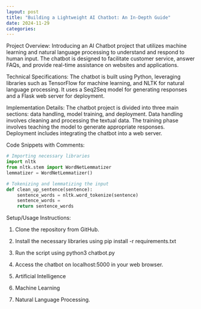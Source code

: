 ```yaml
---
layout: post
title: "Building a Lightweight AI Chatbot: An In-Depth Guide"
date: 2024-11-29
categories: 
---
```


Project Overview:
Introducing an AI Chatbot project that utilizes machine learning and natural language processing to understand and respond to human input. The chatbot is designed to facilitate customer service, answer FAQs, and provide real-time assistance on websites and applications.

Technical Specifications:
The chatbot is built using Python, leveraging libraries such as TensorFlow for machine learning, and NLTK for natural language processing. It uses a Seq2Seq model for generating responses and a Flask web server for deployment.

Implementation Details:
The chatbot project is divided into three main sections: data handling, model training, and deployment. Data handling involves cleaning and processing the textual data. The training phase involves teaching the model to generate appropriate responses. Deployment includes integrating the chatbot into a web server.

Code Snippets with Comments:

```python
# Importing necessary libraries
import nltk
from nltk.stem import WordNetLemmatizer
lemmatizer = WordNetLemmatizer()

# Tokenizing and lemmatizing the input
def clean_up_sentence(sentence):
    sentence_words = nltk.word_tokenize(sentence)
    sentence_words = 
    return sentence_words
```

Setup/Usage Instructions:
1. Clone the repository from GitHub.
2. Install the necessary libraries using pip install -r requirements.txt
3. Run the script using python3 chatbot.py
4. Access the chatbot on localhost:5000 in your web browser.

1. Artificial Intelligence
2. Machine Learning
3. Natural Language Processing.